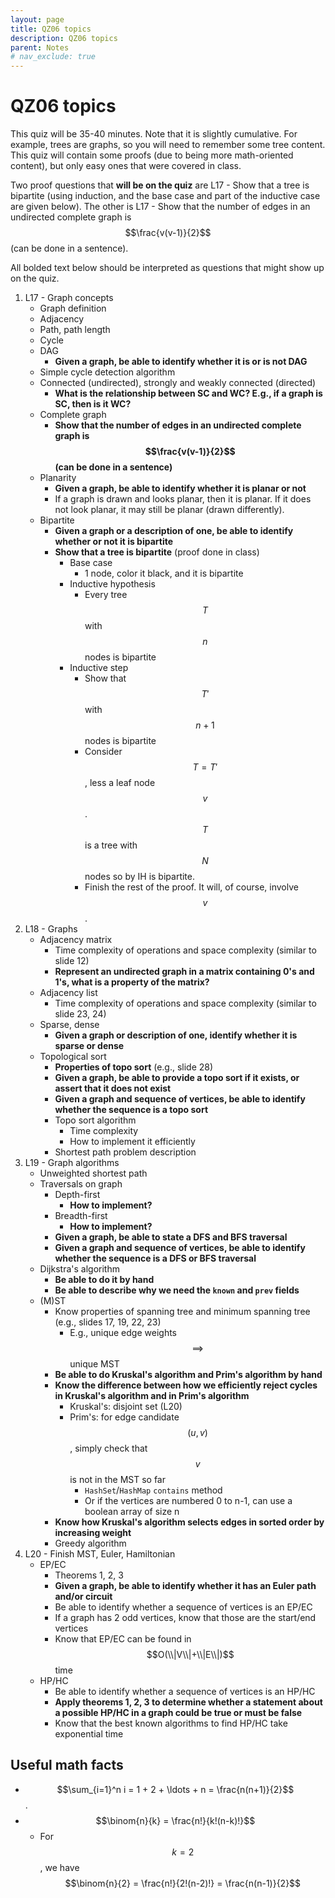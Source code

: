```yaml
---
layout: page
title: QZ06 topics
description: QZ06 topics
parent: Notes
# nav_exclude: true
---
```


# QZ06 topics

This quiz will be 35-40 minutes. Note that it is slightly cumulative. For example, trees are graphs, so you will need to remember some tree content. This quiz will contain some proofs (due to being more math-oriented content), but only easy ones that were covered in class.

Two proof questions that **will be on the quiz** are L17 - Show that a tree is bipartite (using induction, and the base case and part of the inductive case are given below). The other is L17 - Show that the number of edges in an undirected complete graph is $$\frac{v(v-1)}{2}$$ (can be done in a sentence).

All bolded text below should be interpreted as questions that might show up on the quiz.

1. L17 - Graph concepts
    - Graph definition
    - Adjacency
    - Path, path length
    - Cycle
    - DAG
        - **Given a graph, be able to identify whether it is or is not DAG**
    - Simple cycle detection algorithm
    - Connected (undirected), strongly and weakly connected (directed)
        - **What is the relationship between SC and WC? E.g., if a graph is SC, then is it WC?**
    - Complete graph
        - **Show that the number of edges in an undirected complete graph is $$\frac{v(v-1)}{2}$$ (can be done in a sentence)**
    - Planarity
        - **Given a graph, be able to identify whether it is planar or not**
        - If a graph is drawn and looks planar, then it is planar. If it does not look planar, it may still be planar (drawn differently).
    - Bipartite
        - **Given a graph or a description of one, be able to identify whether or not it is bipartite**
        - **Show that a tree is bipartite** (proof done in class)
            - Base case
                - 1 node, color it black, and it is bipartite
            - Inductive hypothesis
                - Every tree $$T$$ with $$n$$ nodes is bipartite
            - Inductive step
                - Show that $$T'$$ with $$n+1$$ nodes is bipartite
                - Consider $$T = T'$$, less a leaf node $$v$$. $$T$$ is a tree with $$N$$ nodes so by IH is bipartite.
                - Finish the rest of the proof. It will, of course, involve $$v$$.
2. L18 - Graphs
    - Adjacency matrix
        - Time complexity of operations and space complexity (similar to slide 12)
        - **Represent an undirected graph in a matrix containing 0's and 1's, what is a property of the matrix?**
    - Adjacency list
        - Time complexity of operations and space complexity (similar to slide 23, 24)
    - Sparse, dense
        - **Given a graph or description of one, identify whether it is sparse or dense**
    - Topological sort
        - **Properties of topo sort** (e.g., slide 28)
        - **Given a graph, be able to provide a topo sort if it exists, or assert that it does not exist**
        - **Given a graph and sequence of vertices, be able to identify whether the sequence is a topo sort**
        - Topo sort algorithm
            - Time complexity
            - How to implement it efficiently
        - Shortest path problem description
3. L19 - Graph algorithms
    - Unweighted shortest path
    - Traversals on graph
        - Depth-first
            - **How to implement?**
        - Breadth-first
            - **How to implement?**
        - **Given a graph, be able to state a DFS and BFS traversal**
        - **Given a graph and sequence of vertices, be able to identify whether the sequence is a DFS or BFS traversal**
    - Dijkstra's algorithm
        - **Be able to do it by hand**
        - **Be able to describe why we need the `known` and `prev` fields**
    - (M)ST
        - Know properties of spanning tree and minimum spanning tree (e.g., slides 17, 19, 22, 23)
            - E.g., unique edge weights $$\implies$$ unique MST
        - **Be able to do Kruskal's algorithm and Prim's algorithm by hand**
        - **Know the difference between how we efficiently reject cycles in Kruskal's algorithm and in Prim's algorithm**
            - Kruskal's: disjoint set (L20)
            - Prim's: for edge candidate $$(u, v)$$, simply check that $$v$$ is not in the MST so far
                - `HashSet`/`HashMap` `contains` method
                - Or if the vertices are numbered 0 to n-1, can use a boolean array of size n
        - **Know how Kruskal's algorithm selects edges in sorted order by increasing weight**
        - Greedy algorithm
4. L20 - Finish MST, Euler, Hamiltonian
    - EP/EC
        - Theorems 1, 2, 3
        - **Given a graph, be able to identify whether it has an Euler path and/or circuit**
        - Be able to identify whether a sequence of vertices is an EP/EC
        - If a graph has 2 odd vertices, know that those are the start/end vertices
        - Know that EP/EC can be found in $$O(\\|V\\|+\\|E\\|)$$ time
    - HP/HC
        - Be able to identify whether a sequence of vertices is an HP/HC
        - **Apply theorems 1, 2, 3 to determine whether a statement about a possible HP/HC in a graph could be true or must be false**
        - Know that the best known algorithms to find HP/HC take exponential time

## Useful math facts

* $$\sum_{i=1}^n i = 1 + 2 + \ldots + n = \frac{n(n+1)}{2}$$.
* $$\binom{n}{k} = \frac{n!}{k!(n-k)!}$$
    * For $$k=2$$, we have $$\binom{n}{2} = \frac{n!}{2!(n-2)!} = \frac{n(n-1)}{2}$$

